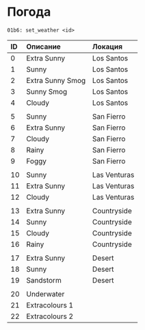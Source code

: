 # Погода

```text
01b6: set_weather <id>
```

| ID | Описание | Локация |
| :--- | :--- | :--- |
| 0 | Extra Sunny | Los Santos |
| 1 | Sunny | Los Santos |
| 2 | Extra Sunny Smog | Los Santos |
| 3 | Sunny Smog | Los Santos |
| 4 | Cloudy | Los Santos |
|  |  |  |
| 5 | Sunny | San Fierro |
| 6 | Extra Sunny | San Fierro |
| 7 | Cloudy | San Fierro |
| 8 | Rainy | San Fierro |
| 9 | Foggy | San Fierro |
|  |  |  |
| 10 | Sunny | Las Venturas |
| 11 | Extra Sunny | Las Venturas |
| 12 | Cloudy | Las Venturas |
|  |  |  |
| 13 | Extra Sunny | Countryside |
| 14 | Sunny | Countryside |
| 15 | Cloudy | Countryside |
| 16 | Rainy | Countryside |
|  |  |  |
| 17 | Extra Sunny | Desert |
| 18 | Sunny | Desert |
| 19 | Sandstorm | Desert |
|  |  |  |
| 20 | Underwater |  |
| 21 | Extracolours 1 |  |
| 22 | Extracolours 2 |  |

